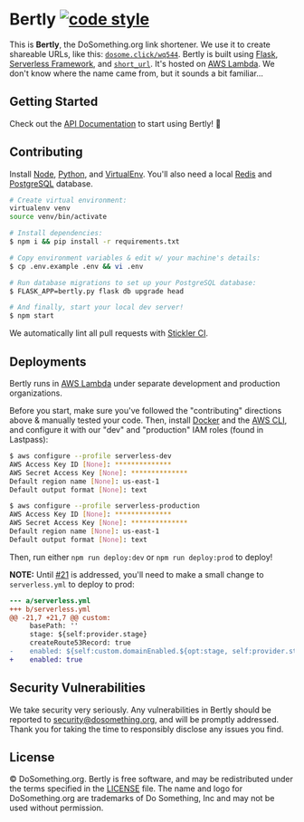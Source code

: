 # Bertly [![code style](https://img.shields.io/badge/style-flake8-blue.svg)](http://flake8.pycqa.org/en/latest/)

This is **Bertly**, the DoSomething.org link shortener. We use it to create shareable URLs, like this: [`dosome.click/wq544`](https://dosome.click/wq544). Bertly is built using [Flask](http://flask.pocoo.org), [Serverless Framework](https://serverless.com), and [`short_url`](https://pypi.org/project/short_url/). It's hosted on [AWS Lambda](https://aws.amazon.com/lambda/). We don't know where the name came from, but it sounds a bit familiar...

## Getting Started

Check out the [API Documentation](https://github.com/DoSomething/bertly/blob/docs/documentation/README.md) to start using
Bertly! :link:

## Contributing

Install [Node](https://nodejs.org/en/), [Python](https://www.python.org), and [VirtualEnv](https://virtualenv.pypa.io/en/stable/). You'll also need a local [Redis](https://redis.io) and [PostgreSQL](https://www.postgresql.org) database.

```sh
# Create virtual environment:
virtualenv venv
source venv/bin/activate

# Install dependencies:
$ npm i && pip install -r requirements.txt

# Copy environment variables & edit w/ your machine's details:
$ cp .env.example .env && vi .env

# Run database migrations to set up your PostgreSQL database:
$ FLASK_APP=bertly.py flask db upgrade head

# And finally, start your local dev server!
$ npm start
```

We automatically lint all pull requests with [Stickler CI](https://stickler-ci.com).

## Deployments

Bertly runs in [AWS Lambda](https://aws.amazon.com/lambda/) under separate development and production organizations.

Before you start, make sure you've followed the "contributing" directions above & manually tested your code. Then, install [Docker](https://www.docker.com/docker-mac) and the [AWS CLI](https://aws.amazon.com/cli/), and configure it with our "dev" and "production" IAM roles (found in Lastpass):

```sh
$ aws configure --profile serverless-dev
AWS Access Key ID [None]: **************
AWS Secret Access Key [None]: **************
Default region name [None]: us-east-1
Default output format [None]: text

$ aws configure --profile serverless-production
AWS Access Key ID [None]: **************
AWS Secret Access Key [None]: **************
Default region name [None]: us-east-1
Default output format [None]: text
```

Then, run either `npm run deploy:dev` or `npm run deploy:prod` to deploy!

**NOTE:** Until [#21](https://github.com/DoSomething/bertly/issues/21) is addressed, you'll need to make a small change to `serverless.yml` to deploy to prod:

```diff
--- a/serverless.yml
+++ b/serverless.yml
@@ -21,7 +21,7 @@ custom:
     basePath: ''
     stage: ${self:provider.stage}
     createRoute53Record: true
-    enabled: ${self:custom.domainEnabled.${opt:stage, self:provider.stage}}
+    enabled: true
```

## Security Vulnerabilities

We take security very seriously. Any vulnerabilities in Bertly should be reported to [security@dosomething.org](mailto:security@dosomething.org),
and will be promptly addressed. Thank you for taking the time to responsibly disclose any issues you find.

## License

&copy; DoSomething.org. Bertly is free software, and may be redistributed under the terms specified
in the [LICENSE](https://github.com/DoSomething/bertly/blob/master/LICENSE) file. The name and logo for
DoSomething.org are trademarks of Do Something, Inc and may not be used without permission.

